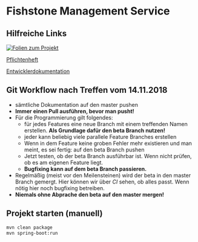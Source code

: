 # Fishstone Management Service

## Hilfreiche Links

[![Folien zum Projekt]()](https://tu-dresden.de/ing/informatik/smt/st/studium/lehrveranstaltungen?subject=381&lang=de&leaf=2&head=13&embedding_id=47eddfa7c5a54ed5be49042aff35a31b)

[Pflichtenheft](../master/asciidoc/pflichtenheft.md)

[Entwicklerdokumentation](../master/asciidoc/entwickler_doku.md)

## Git Workflow nach Treffen vom 14.11.2018

- sämtliche Dokumentation auf den master pushen
- **Immer einen Pull ausführen, bevor man pusht!**
- Für die Programmierung gilt folgendes:
  - für jedes Features eine neue Branch mit einem treffenden Namen erstellen. **Als Grundlage dafür den beta Branch nutzen!**
  - jeder kann beliebig viele parallele Feature Branches erstellen
  - Wenn in dem Feature keine groben Fehler mehr existieren und man meint, es sei fertig: auf den beta Branch pushen
  - Jetzt testen, ob der beta Branch ausführbar ist. Wenn nicht prüfen, ob es am eigenen Feature liegt.
  - **Bugfixing kann auf dem beta Branch passieren.**
- Regelmäßig (meist vor den Meilensteinen) wird der beta in den master Branch gemergt. Hier können wir über *CI* sehen, ob alles passt. Wenn nötig hier noch bugfixing betreiben.
- **Niemals ohne Abprache den beta auf den master mergen!**
  

## Projekt starten (manuell)
``` bash
mvn clean package
mvn spring-boot:run
```
